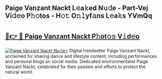## Paige Vanzant Nackt L𝚎a𝚔ed N𝚞𝚍e - Part-Vej Vi𝚍𝚎o P𝚑𝚘tos - H𝚘𝚝 O𝚗𝚕yf𝚊ns L𝚎a𝚔s YVmQq

# <h2><a href="http://kf3k5tp.oniu.top/?m=Paige+Vanzant+Nackt">🔗👉 🔴 Paige Vanzant Nackt P𝚑ot𝚘𝚜 V𝚒d𝚎o</a></h2>

[![Paige Vanzant Nackt Nu𝚍e𝚜](https://i.imgur.com/0qMVB7G.gif)](http://kf3k5tp.oniu.top/?m=Paige+Vanzant+Nackt)
Digital trendsetter Paige Vanzant Nackt, acclaimed for sharing dance and lifestyle content, including performances and personal blogs on social media. Dedicated environmentalist Paige Vanzant Nackt, celebrated for their passion and efforts to protect the natural world.  
